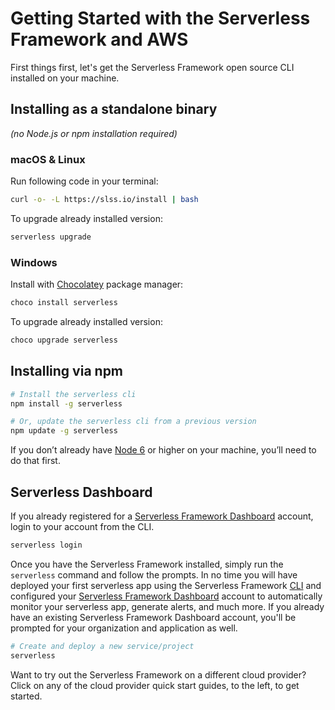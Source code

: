 <!--
title: Serverless Getting Started Guide
menuText: Get Started
layout: Doc
menuOrder: 0
menuItems:
  - {menuText: AWS Guide, path: /framework/docs/providers/aws/guide/quick-start}
  - {menuText: Azure Functions Guide, path: /framework/docs/providers/azure/guide/quick-start}
  - {menuText: Apache OpenWhisk Guide, path: /framework/docs/providers/openwhisk/guide/quick-start}
  - {menuText: Google Functions Guide, path: /framework/docs/providers/google/guide/quick-start}
  - {menuText: Kubeless Guide, path: /framework/docs/providers/kubeless/guide/quick-start}
  - {menuText: Knative Guide, path: /framework/docs/providers/knative/guide/quick-start}
  - {menuText: Spotinst Guide, path: /framework/docs/providers/spotinst/guide/quick-start}
  - {menuText: Fn Guide, path: /framework/docs/providers/fn/guide/quick-start}
  - {menuText: Cloudflare Workers Guide, path: /framework/docs/providers/cloudflare/guide/quick-start}
  - {menuText: Alibaba Guide , path: /framework/docs/providers/aliyun/guide/quick-start}
  - {menuText: Tencent Guide , path: /framework/docs/providers/tencent/guide/quick-start}
-->

# Getting Started with the Serverless Framework and AWS

First things first, let's get the Serverless Framework open source CLI installed on your machine.

## Installing as a standalone binary

_(no Node.js or npm installation required)_

### macOS & Linux

Run following code in your terminal:

```bash
curl -o- -L https://slss.io/install | bash
```

To upgrade already installed version:

```bash
serverless upgrade
```

### Windows

Install with [Chocolatey](https://chocolatey.org/) package manager:

```bash
choco install serverless
```

To upgrade already installed version:

```bash
choco upgrade serverless
```

## Installing via npm

```bash
# Install the serverless cli
npm install -g serverless

# Or, update the serverless cli from a previous version
npm update -g serverless
```

If you don’t already have [Node 6](https://nodejs.org/en/download/package-manager/) or higher on your machine, you’ll need to do that first.

## Serverless Dashboard

If you already registered for a [Serverless Framework Dashboard](https://dashboard.serverless.com) account, login to your account from the CLI.

```bash
serverless login
```

Once you have the Serverless Framework installed, simply run the `serverless` command and follow the prompts. In no time you will have deployed your first serverless app using the Serverless Framework [CLI](./providers/) and configured your [Serverless Framework Dashboard](./dashboard/) account to automatically monitor your serverless app, generate alerts, and much more. If you already have an existing Serverless Framework Dashboard account, you'll be prompted for your organization and application as well.

```bash
# Create and deploy a new service/project
serverless
```

Want to try out the Serverless Framework on a different cloud provider? Click on any of the cloud provider quick start guides, to the left, to get started.

